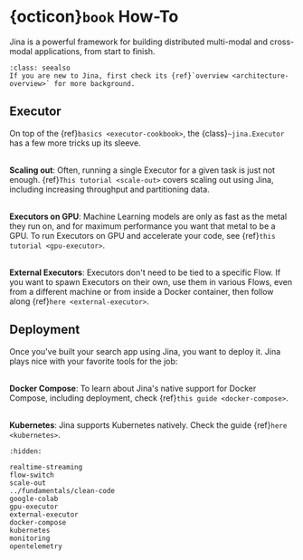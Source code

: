 # {octicon}`book` How-To

Jina is a powerful framework for building distributed multi-modal and cross-modal applications, from start to finish.

```{admonition} See Also
:class: seealso
If you are new to Jina, first check its {ref}`overview <architecture-overview>` for more background.
```

## Executor

On top of the {ref}`basics <executor-cookbook>`, the {class}`~jina.Executor` has a few more tricks up its sleeve.

\
**Scaling out**: Often, running a single Executor for a given task is just not enough. 
{ref}`This tutorial <scale-out>` covers
scaling out using Jina, including increasing throughput and partitioning data.


\
**Executors on GPU**: Machine Learning models are only as fast as the metal they run on, and for maximum performance you
want that metal to be a GPU. To run Executors on GPU and accelerate your code, see
{ref}`this tutorial <gpu-executor>`.

\
**External Executors**: Executors don't need to be tied to a specific Flow. If you want to spawn Executors on
their own, use them in various Flows, even from a different machine or from inside a Docker container, then follow along
{ref}`here <external-executor>`.


## Deployment

Once you've built your search app using Jina, you want to deploy it. Jina plays nice with your
favorite tools for the job:

\
**Docker Compose**: To learn about Jina's native support for Docker Compose, including deployment, 
check {ref}`this guide <docker-compose>`.

\
**Kubernetes**: Jina supports Kubernetes natively. Check the guide {ref}`here <kubernetes>`.


```{toctree}
:hidden:

realtime-streaming
flow-switch
scale-out
../fundamentals/clean-code
google-colab
gpu-executor
external-executor
docker-compose
kubernetes
monitoring
opentelemetry
```
